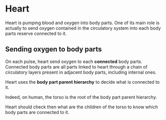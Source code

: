 # Heart

Heart is pumping blood and oxygen into body parts. One of its main role is actually to send oxygen contained in the circulatory system into each body parts reserve connected to it.

## Sending oxygen to body parts

On each pulse, heart send oxygen to each **connected** body parts. Connected body parts are all parts linked to heart through a chain of circulatory layers present in adjacent body parts, including internal ones.

Heart uses the **body part parent hierarchy** to decide what is connected to it.

Indeed, on human, the torso is the root of the body part parent hierarchy.

Heart should check then what are the children of the torso to know which body parts are connected to it.
